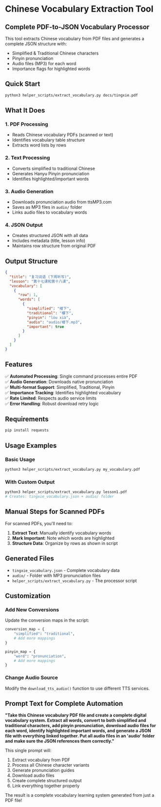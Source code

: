 # Chinese Vocabulary Extraction Tool

## Complete PDF-to-JSON Vocabulary Processor

This tool extracts Chinese vocabulary from PDF files and generates a complete JSON structure with:
- Simplified & Traditional Chinese characters
- Pinyin pronunciation  
- Audio files (MP3) for each word
- Importance flags for highlighted words

## Quick Start

```bash
python3 helper_scripts/extract_vocabulary.py docs/tingxie.pdf
```

## What It Does

### 1. PDF Processing
- Reads Chinese vocabulary PDFs (scanned or text)
- Identifies vocabulary table structure
- Extracts word lists by rows

### 2. Text Processing
- Converts simplified to traditional Chinese
- Generates Hanyu Pinyin pronunciation
- Identifies highlighted/important words

### 3. Audio Generation
- Downloads pronunciation audio from ttsMP3.com
- Saves as MP3 files in `audio/` folder
- Links audio files to vocabulary words

### 4. JSON Output
- Creates structured JSON with all data
- Includes metadata (title, lesson info)
- Maintains row structure from original PDF

## Output Structure

```json
{
  "title": "复习词语 (下周听写)",
  "lesson": "第十七课和第十八课",
  "vocabulary": [
    {
      "row": 1,
      "words": [
        {
          "simplified": "楼下",
          "traditional": "樓下", 
          "pinyin": "lóu xià",
          "audio": "audio/楼下.mp3",
          "important": true
        }
      ]
    }
  ]
}
```

## Features

✅ **Automated Processing**: Single command processes entire PDF  
✅ **Audio Generation**: Downloads native pronunciation  
✅ **Multi-format Support**: Simplified, Traditional, Pinyin  
✅ **Importance Tracking**: Identifies highlighted vocabulary  
✅ **Rate Limited**: Respects audio service limits  
✅ **Error Handling**: Robust download retry logic  

## Requirements

```bash
pip install requests
```

## Usage Examples

### Basic Usage
```bash
python3 helper_scripts/extract_vocabulary.py my_vocabulary.pdf
```

### With Custom Output
```bash
python3 helper_scripts/extract_vocabulary.py lesson1.pdf
# Creates: tingxie_vocabulary.json + audio/ folder
```

## Manual Steps for Scanned PDFs

For scanned PDFs, you'll need to:

1. **Extract Text**: Manually identify vocabulary words
2. **Mark Important**: Note which words are highlighted  
3. **Structure Data**: Organize by rows as shown in script

## Generated Files

- `tingxie_vocabulary.json` - Complete vocabulary data
- `audio/` - Folder with MP3 pronunciation files
- `helper_scripts/extract_vocabulary.py` - The processor script

## Customization

### Add New Conversions
Update the conversion maps in the script:

```python
conversion_map = {
    "simplified": "traditional",
    # Add more mappings
}

pinyin_map = {
    "word": "pronunciation", 
    # Add more mappings
}
```

### Change Audio Source
Modify the `download_tts_audio()` function to use different TTS services.

## Prompt Text for Complete Automation

**"Take this Chinese vocabulary PDF file and create a complete digital vocabulary system. Extract all words, convert to both simplified and traditional characters, add pinyin pronunciation, download audio files for each word, identify highlighted important words, and generate a JSON file with everything linked together. Put all audio files in an 'audio' folder and make sure the JSON references them correctly."**

This single prompt will:
1. Extract vocabulary from PDF
2. Process all Chinese character variants
3. Generate pronunciation guides
4. Download audio files
5. Create complete structured output
6. Link everything together properly

The result is a complete vocabulary learning system generated from just a PDF file!